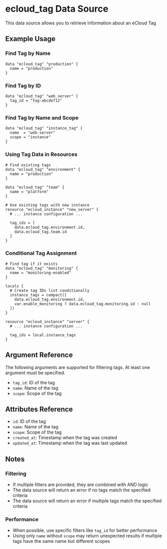 # ecloud_tag Data Source

This data source allows you to retrieve information about an eCloud Tag

## Example Usage

### Find Tag by Name

```hcl
data "ecloud_tag" "production" {
  name = "production"
}
```

### Find Tag by ID

```hcl
data "ecloud_tag" "web_server" {
  tag_id = "tag-abcdef12"
}
```

### Find Tag by Name and Scope

```hcl
data "ecloud_tag" "instance_tag" {
  name  = "web-server"
  scope = "instance"
}
```

### Using Tag Data in Resources

```hcl
# Find existing tags
data "ecloud_tag" "environment" {
  name = "production"
}

data "ecloud_tag" "team" {
  name = "platform"
}

# Use existing tags with new instance
resource "ecloud_instance" "new_server" {
  # ... instance configuration ...
  
  tag_ids = [
    data.ecloud_tag.environment.id,
    data.ecloud_tag.team.id
  ]
}
```

### Conditional Tag Assignment

```hcl
# Find tag if it exists
data "ecloud_tag" "monitoring" {
  name = "monitoring-enabled"
}

locals {
  # Create tag IDs list conditionally
  instance_tags = compact([
    data.ecloud_tag.environment.id,
    var.enable_monitoring ? data.ecloud_tag.monitoring.id : null
  ])
}

resource "ecloud_instance" "server" {
  # ... instance configuration ...
  
  tag_ids = local.instance_tags
}
```

## Argument Reference

The following arguments are supported for filtering tags. At least one argument must be specified.

- `tag_id`: ID of the tag
- `name`: Name of the tag
- `scope`: Scope of the tag

## Attributes Reference

- `id`: ID of the tag
- `name`: Name of the tag
- `scope`: Scope of the tag  
- `created_at`: Timestamp when the tag was created
- `updated_at`: Timestamp when the tag was last updated

## Notes

### Filtering
- If multiple filters are provided, they are combined with AND logic
- The data source will return an error if no tags match the specified criteria
- The data source will return an error if multiple tags match the specified criteria

### Performance
- When possible, use specific filters like `tag_id` for better performance
- Using only `name` without `scope` may return unexpected results if multiple tags have the same name but different scopes